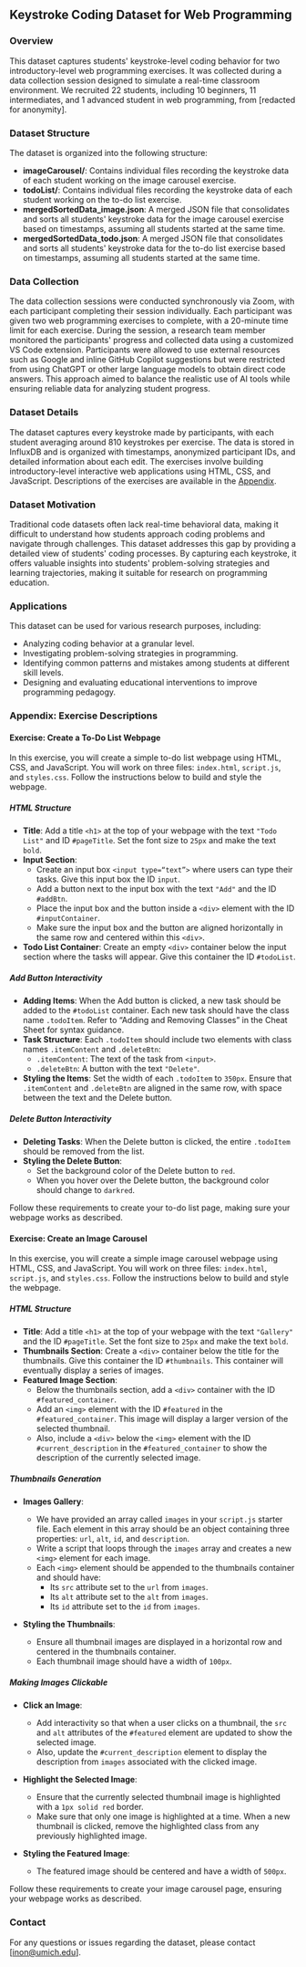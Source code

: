 ## Keystroke Coding Dataset for Web Programming

### Overview
This dataset captures students' keystroke-level coding behavior for two introductory-level web programming exercises. It was collected during a data collection session designed to simulate a real-time classroom environment. We recruited 22 students, including 10 beginners, 11 intermediates, and 1 advanced student in web programming, from [redacted for anonymity].

### Dataset Structure

The dataset is organized into the following structure:

- **imageCarousel/**: Contains individual files recording the keystroke data of each student working on the image carousel exercise.
- **todoList/**: Contains individual files recording the keystroke data of each student working on the to-do list exercise.
- **mergedSortedData_image.json**: A merged JSON file that consolidates and sorts all students' keystroke data for the image carousel exercise based on timestamps, assuming all students started at the same time.
- **mergedSortedData_todo.json**: A merged JSON file that consolidates and sorts all students' keystroke data for the to-do list exercise based on timestamps, assuming all students started at the same time.

### Data Collection
The data collection sessions were conducted synchronously via Zoom, with each participant completing their session individually. Each participant was given two web programming exercises to complete, with a 20-minute time limit for each exercise. During the session, a research team member monitored the participants' progress and collected data using a customized VS Code extension. Participants were allowed to use external resources such as Google and inline GitHub Copilot suggestions but were restricted from using ChatGPT or other large language models to obtain direct code answers. This approach aimed to balance the realistic use of AI tools while ensuring reliable data for analyzing student progress.

### Dataset Details
The dataset captures every keystroke made by participants, with each student averaging around 810 keystrokes per exercise. The data is stored in InfluxDB and is organized with timestamps, anonymized participant IDs, and detailed information about each edit. The exercises involve building introductory-level interactive web applications using HTML, CSS, and JavaScript. Descriptions of the exercises are available in the [Appendix](#exercise-descriptions).

### Dataset Motivation
Traditional code datasets often lack real-time behavioral data, making it difficult to understand how students approach coding problems and navigate through challenges. This dataset addresses this gap by providing a detailed view of students' coding processes. By capturing each keystroke, it offers valuable insights into students' problem-solving strategies and learning trajectories, making it suitable for research on programming education.

### Applications
This dataset can be used for various research purposes, including:
- Analyzing coding behavior at a granular level.
- Investigating problem-solving strategies in programming.
- Identifying common patterns and mistakes among students at different skill levels.
- Designing and evaluating educational interventions to improve programming pedagogy.

### Appendix: Exercise Descriptions <a id="exercise-descriptions"></a>

#### Exercise: Create a To-Do List Webpage <a id="todo"></a>
In this exercise, you will create a simple to-do list webpage using HTML, CSS, and JavaScript. You will work on three files: `index.html`, `script.js`, and `styles.css`. Follow the instructions below to build and style the webpage.

##### HTML Structure
- **Title**: Add a title `<h1>` at the top of your webpage with the text `"Todo List"` and ID `#pageTitle`. Set the font size to `25px` and make the text `bold`.
- **Input Section**:
  - Create an input box `<input type=“text”>` where users can type their tasks. Give this input box the ID `input`.
  - Add a button next to the input box with the text `"Add"` and the ID `#addBtn`.
  - Place the input box and the button inside a `<div>` element with the ID `#inputContainer`.
  - Make sure the input box and the button are aligned horizontally in the same row and centered within this `<div>`.
- **Todo List Container**: Create an empty `<div>` container below the input section where the tasks will appear. Give this container the ID `#todoList`.

##### Add Button Interactivity
- **Adding Items**: When the Add button is clicked, a new task should be added to the `#todoList` container. Each new task should have the class name `.todoItem`. Refer to “Adding and Removing Classes” in the Cheat Sheet for syntax guidance.
- **Task Structure**: Each `.todoItem` should include two elements with class names `.itemContent` and `.deleteBtn`:
  - `.itemContent`: The text of the task from `<input>`.
  - `.deleteBtn`: A button with the text `"Delete"`.
- **Styling the Items**: Set the width of each `.todoItem` to `350px`. Ensure that `.itemContent` and `.deleteBtn` are aligned in the same row, with space between the text and the Delete button.

##### Delete Button Interactivity
- **Deleting Tasks**: When the Delete button is clicked, the entire `.todoItem` should be removed from the list.
- **Styling the Delete Button**:
  - Set the background color of the Delete button to `red`.
  - When you hover over the Delete button, the background color should change to `darkred`.

Follow these requirements to create your to-do list page, making sure your webpage works as described.

#### Exercise: Create an Image Carousel <a id="image"></a>
In this exercise, you will create a simple image carousel webpage using HTML, CSS, and JavaScript. You will work on three files: `index.html`, `script.js`, and `styles.css`. Follow the instructions below to build and style the webpage.

##### HTML Structure
- **Title**: Add a title `<h1>` at the top of your webpage with the text `"Gallery"` and the ID `#pageTitle`. Set the font size to `25px` and make the text `bold`.
- **Thumbnails Section**: Create a `<div>` container below the title for the thumbnails. Give this container the ID `#thumbnails`. This container will eventually display a series of images.
- **Featured Image Section**:
  - Below the thumbnails section, add a `<div>` container with the ID `#featured_container`.
  - Add an `<img>` element with the ID `#featured` in the `#featured_container`. This image will display a larger version of the selected thumbnail.
  - Also, include a `<div>` below the `<img>` element with the ID `#current_description` in the `#featured_container` to show the description of the currently selected image.

##### Thumbnails Generation
- **Images Gallery**:
  - We have provided an array called `images` in your `script.js` starter file. Each element in this array should be an object containing three properties: `url`, `alt`, `id`, and `description`.
  - Write a script that loops through the `images` array and creates a new `<img>` element for each image.
  - Each `<img>` element should be appended to the thumbnails container and should have:
    - Its `src` attribute set to the `url` from `images`.
    - Its `alt` attribute set to the `alt` from `images`.
    - Its `id` attribute set to the `id` from `images`.

- **Styling the Thumbnails**:
  - Ensure all thumbnail images are displayed in a horizontal row and centered in the thumbnails container.
  - Each thumbnail image should have a width of `100px`.

##### Making Images Clickable
- **Click an Image**:
  - Add interactivity so that when a user clicks on a thumbnail, the `src` and `alt` attributes of the `#featured` element are updated to show the selected image.
  - Also, update the `#current_description` element to display the description from `images` associated with the clicked image.

- **Highlight the Selected Image**:
  - Ensure that the currently selected thumbnail image is highlighted with a `1px solid red` border.
  - Make sure that only one image is highlighted at a time. When a new thumbnail is clicked, remove the highlighted class from any previously highlighted image.

- **Styling the Featured Image**:
  - The featured image should be centered and have a width of `500px`.

Follow these requirements to create your image carousel page, ensuring your webpage works as described.

### Contact
For any questions or issues regarding the dataset, please contact [inon@umich.edu].
